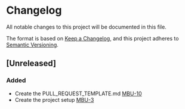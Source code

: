 # Changelog

All notable changes to this project will be documented in this file.

The format is based on [Keep a Changelog](https://keepachangelog.com/en/1.0.0/),
and this project adheres to [Semantic Versioning](https://semver.org/spec/v2.0.0.html).

## [Unreleased]

### Added
- Create the PULL_REQUEST_TEMPLATE.md [MBU-10](https://memebattle.atlassian.net/browse/MBU-10)
- Create the project setup [MBU-3](https://memebattle.atlassian.net/browse/MBU-3)
